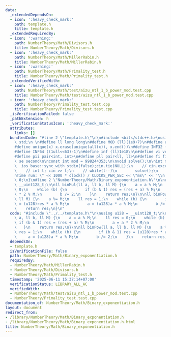 ```yaml
---
data:
  _extendedDependsOn:
  - icon: ':heavy_check_mark:'
    path: template.h
    title: template.h
  _extendedRequiredBy:
  - icon: ':warning:'
    path: NumberTheory/Math/Divisors.h
    title: NumberTheory/Math/Divisors.h
  - icon: ':heavy_check_mark:'
    path: NumberTheory/Math/MillerRabin.h
    title: NumberTheory/Math/MillerRabin.h
  - icon: ':warning:'
    path: NumberTheory/Math/Primality_test.h
    title: NumberTheory/Math/Primality_test.h
  _extendedVerifiedWith:
  - icon: ':heavy_check_mark:'
    path: NumberTheory/Math/test/aizu_ntl_1_b_power_mod.test.cpp
    title: NumberTheory/Math/test/aizu_ntl_1_b_power_mod.test.cpp
  - icon: ':heavy_check_mark:'
    path: NumberTheory/Primality_test.test.cpp
    title: NumberTheory/Primality_test.test.cpp
  _isVerificationFailed: false
  _pathExtension: h
  _verificationStatusIcon: ':heavy_check_mark:'
  attributes:
    links: []
  bundledCode: "#line 2 \"template.h\"\n\n#include <bits/stdc++.h>\nusing namespace\
    \ std;\n \n#define ll long long\n#define MOD (ll)(1e9+7)\n#define all(x) (x).begin(),(x).end()\n\
    #define unique(x) x.erase(unique(all(x)), x.end())\n#define INF32 ((1ull<<31)-1)\n\
    #define INF64 ((1ull<<63)-1)\n#define inf (ll)1e18\n\n#define vi vector<int>\n\
    #define pii pair<int, int>\n#define pll pair<ll, ll>\n#define fi first\n#define\
    \ se second\n\nconst int mod = 998244353;\n\nvoid solve();\n\nint main(){\n  \
    \  ios_base::sync_with_stdio(false);cin.tie(NULL);\n    // cin.exceptions(cin.failbit);\n\
    \    // int t; cin >> t;\n    // while(t--)\n        solve();\n    cerr << \"\\\
    nTime run: \" << 1000 * clock() / CLOCKS_PER_SEC << \"ms\" << '\\n';\n    return\
    \ 0;\n}\n#line 2 \"NumberTheory/Math/Binary_exponentiation.h\"\n\nusing u128 =\
    \ __uint128_t;\n\nll binMul(ll a, ll b, ll M) {\n    a = a % M;\n    ll res =\
    \ 0;\n    while (b) {\n        if (b & 1) res = (res + a) % M;\n        a = a\
    \ * 2 % M;\n        b /= 2;\n    }\n    return res;\n}\n\nll binPow(ll a, ll b,\
    \ ll M) {\n    a %= M;\n    ll res = 1;\n    while (b) {\n        if (b & 1) res\
    \ = (u128)res * a % M;\n        a = (u128)a * a % M;\n        b /= 2;\n    }\n\
    \    return res;\n}\n"
  code: "#include \"../../template.h\"\n\nusing u128 = __uint128_t;\n\nll binMul(ll\
    \ a, ll b, ll M) {\n    a = a % M;\n    ll res = 0;\n    while (b) {\n       \
    \ if (b & 1) res = (res + a) % M;\n        a = a * 2 % M;\n        b /= 2;\n \
    \   }\n    return res;\n}\n\nll binPow(ll a, ll b, ll M) {\n    a %= M;\n    ll\
    \ res = 1;\n    while (b) {\n        if (b & 1) res = (u128)res * a % M;\n   \
    \     a = (u128)a * a % M;\n        b /= 2;\n    }\n    return res;\n}"
  dependsOn:
  - template.h
  isVerificationFile: false
  path: NumberTheory/Math/Binary_exponentiation.h
  requiredBy:
  - NumberTheory/Math/MillerRabin.h
  - NumberTheory/Math/Divisors.h
  - NumberTheory/Math/Primality_test.h
  timestamp: '2025-06-11 15:37:14+07:00'
  verificationStatus: LIBRARY_ALL_AC
  verifiedWith:
  - NumberTheory/Math/test/aizu_ntl_1_b_power_mod.test.cpp
  - NumberTheory/Primality_test.test.cpp
documentation_of: NumberTheory/Math/Binary_exponentiation.h
layout: document
redirect_from:
- /library/NumberTheory/Math/Binary_exponentiation.h
- /library/NumberTheory/Math/Binary_exponentiation.h.html
title: NumberTheory/Math/Binary_exponentiation.h
---
```

